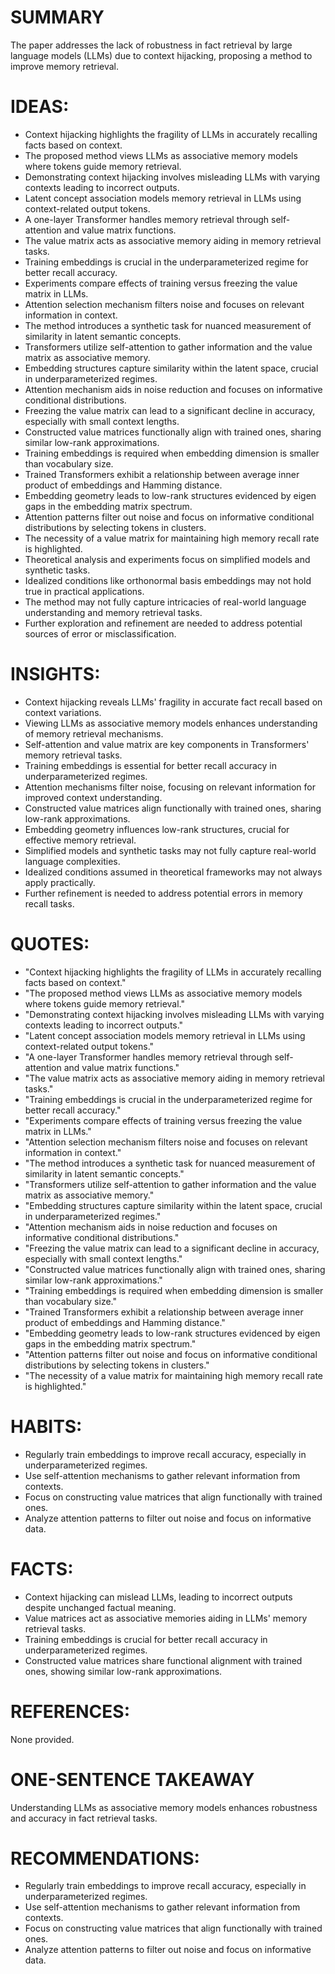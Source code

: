 # SUMMARY
The paper addresses the lack of robustness in fact retrieval by large language models (LLMs) due to context hijacking, proposing a method to improve memory retrieval.

# IDEAS:
- Context hijacking highlights the fragility of LLMs in accurately recalling facts based on context.
- The proposed method views LLMs as associative memory models where tokens guide memory retrieval.
- Demonstrating context hijacking involves misleading LLMs with varying contexts leading to incorrect outputs.
- Latent concept association models memory retrieval in LLMs using context-related output tokens.
- A one-layer Transformer handles memory retrieval through self-attention and value matrix functions.
- The value matrix acts as associative memory aiding in memory retrieval tasks.
- Training embeddings is crucial in the underparameterized regime for better recall accuracy.
- Experiments compare effects of training versus freezing the value matrix in LLMs.
- Attention selection mechanism filters noise and focuses on relevant information in context.
- The method introduces a synthetic task for nuanced measurement of similarity in latent semantic concepts.
- Transformers utilize self-attention to gather information and the value matrix as associative memory.
- Embedding structures capture similarity within the latent space, crucial in underparameterized regimes.
- Attention mechanism aids in noise reduction and focuses on informative conditional distributions.
- Freezing the value matrix can lead to a significant decline in accuracy, especially with small context lengths.
- Constructed value matrices functionally align with trained ones, sharing similar low-rank approximations.
- Training embeddings is required when embedding dimension is smaller than vocabulary size.
- Trained Transformers exhibit a relationship between average inner product of embeddings and Hamming distance.
- Embedding geometry leads to low-rank structures evidenced by eigen gaps in the embedding matrix spectrum.
- Attention patterns filter out noise and focus on informative conditional distributions by selecting tokens in clusters.
- The necessity of a value matrix for maintaining high memory recall rate is highlighted.
- Theoretical analysis and experiments focus on simplified models and synthetic tasks.
- Idealized conditions like orthonormal basis embeddings may not hold true in practical applications.
- The method may not fully capture intricacies of real-world language understanding and memory retrieval tasks.
- Further exploration and refinement are needed to address potential sources of error or misclassification.

# INSIGHTS:
- Context hijacking reveals LLMs' fragility in accurate fact recall based on context variations.
- Viewing LLMs as associative memory models enhances understanding of memory retrieval mechanisms.
- Self-attention and value matrix are key components in Transformers' memory retrieval tasks.
- Training embeddings is essential for better recall accuracy in underparameterized regimes.
- Attention mechanisms filter noise, focusing on relevant information for improved context understanding.
- Constructed value matrices align functionally with trained ones, sharing low-rank approximations.
- Embedding geometry influences low-rank structures, crucial for effective memory retrieval.
- Simplified models and synthetic tasks may not fully capture real-world language complexities.
- Idealized conditions assumed in theoretical frameworks may not always apply practically.
- Further refinement is needed to address potential errors in memory recall tasks.

# QUOTES:
- "Context hijacking highlights the fragility of LLMs in accurately recalling facts based on context."
- "The proposed method views LLMs as associative memory models where tokens guide memory retrieval."
- "Demonstrating context hijacking involves misleading LLMs with varying contexts leading to incorrect outputs."
- "Latent concept association models memory retrieval in LLMs using context-related output tokens."
- "A one-layer Transformer handles memory retrieval through self-attention and value matrix functions."
- "The value matrix acts as associative memory aiding in memory retrieval tasks."
- "Training embeddings is crucial in the underparameterized regime for better recall accuracy."
- "Experiments compare effects of training versus freezing the value matrix in LLMs."
- "Attention selection mechanism filters noise and focuses on relevant information in context."
- "The method introduces a synthetic task for nuanced measurement of similarity in latent semantic concepts."
- "Transformers utilize self-attention to gather information and the value matrix as associative memory."
- "Embedding structures capture similarity within the latent space, crucial in underparameterized regimes."
- "Attention mechanism aids in noise reduction and focuses on informative conditional distributions."
- "Freezing the value matrix can lead to a significant decline in accuracy, especially with small context lengths."
- "Constructed value matrices functionally align with trained ones, sharing similar low-rank approximations."
- "Training embeddings is required when embedding dimension is smaller than vocabulary size."
- "Trained Transformers exhibit a relationship between average inner product of embeddings and Hamming distance."
- "Embedding geometry leads to low-rank structures evidenced by eigen gaps in the embedding matrix spectrum."
- "Attention patterns filter out noise and focus on informative conditional distributions by selecting tokens in clusters."
- "The necessity of a value matrix for maintaining high memory recall rate is highlighted."

# HABITS:
- Regularly train embeddings to improve recall accuracy, especially in underparameterized regimes.
- Use self-attention mechanisms to gather relevant information from contexts.
- Focus on constructing value matrices that align functionally with trained ones.
- Analyze attention patterns to filter out noise and focus on informative data.

# FACTS:
- Context hijacking can mislead LLMs, leading to incorrect outputs despite unchanged factual meaning.
- Value matrices act as associative memories aiding in LLMs' memory retrieval tasks.
- Training embeddings is crucial for better recall accuracy in underparameterized regimes.
- Constructed value matrices share functional alignment with trained ones, showing similar low-rank approximations.

# REFERENCES:
None provided.

# ONE-SENTENCE TAKEAWAY
Understanding LLMs as associative memory models enhances robustness and accuracy in fact retrieval tasks.

# RECOMMENDATIONS:
- Regularly train embeddings to improve recall accuracy, especially in underparameterized regimes.
- Use self-attention mechanisms to gather relevant information from contexts.
- Focus on constructing value matrices that align functionally with trained ones.
- Analyze attention patterns to filter out noise and focus on informative data.